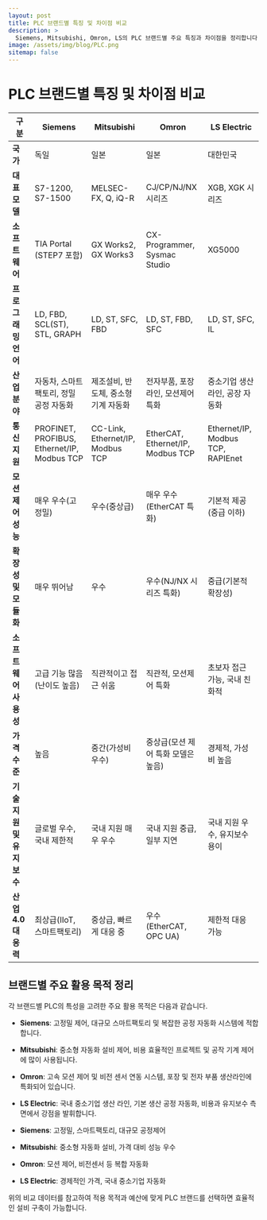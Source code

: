 ```yaml
---
layout: post
title: PLC 브랜드별 특징 및 차이점 비교
description: >
  Siemens, Mitsubishi, Omron, LS의 PLC 브랜드별 주요 특징과 차이점을 정리합니다.
image: /assets/img/blog/PLC.png
sitemap: false
---
```


# PLC 브랜드별 특징 및 차이점 비교

| 구분               | Siemens                                     | Mitsubishi                       | Omron                             | LS Electric                       |
| ---------------- | ------------------------------------------- | -------------------------------- | --------------------------------- | --------------------------------- |
| **국가**           | 독일                                          | 일본                               | 일본                                | 대한민국                              |
| **대표 모델**        | S7-1200, S7-1500                            | MELSEC-FX, Q, iQ-R               | CJ/CP/NJ/NX 시리즈                   | XGB, XGK 시리즈                      |
| **소프트웨어**        | TIA Portal (STEP7 포함)                       | GX Works2, GX Works3             | CX-Programmer, Sysmac Studio      | XG5000                            |
| **프로그래밍 언어**     | LD, FBD, SCL(ST), STL, GRAPH                | LD, ST, SFC, FBD                 | LD, ST, FBD, SFC                  | LD, ST, SFC, IL                   |
| **산업분야**         | 자동차, 스마트팩토리, 정밀 공정 자동화                      | 제조설비, 반도체, 중소형 기계 자동화            | 전자부품, 포장라인, 모션제어 특화               | 중소기업 생산라인, 공장 자동화                 |
| **통신 지원**        | PROFINET, PROFIBUS, Ethernet/IP, Modbus TCP | CC-Link, Ethernet/IP, Modbus TCP | EtherCAT, Ethernet/IP, Modbus TCP | Ethernet/IP, Modbus TCP, RAPIEnet |
| **모션제어 성능**      | 매우 우수(고정밀)                                  | 우수(중상급)                          | 매우 우수(EtherCAT 특화)                | 기본적 제공(중급 이하)                     |
| **확장성 및 모듈화**    | 매우 뛰어남                                      | 우수                               | 우수(NJ/NX 시리즈 특화)                  | 중급(기본적 확장성)                       |
| **소프트웨어 사용성**    | 고급 기능 많음(난이도 높음)                            | 직관적이고 접근 쉬움                      | 직관적, 모션제어 특화                      | 초보자 접근 가능, 국내 친화적                 |
| **가격 수준**        | 높음                                          | 중간(가성비 우수)                       | 중상급(모션 제어 특화 모델은 높음)              | 경제적, 가성비 높음                       |
| **기술 지원 및 유지보수** | 글로벌 우수, 국내 제한적                              | 국내 지원 매우 우수                      | 국내 지원 중급, 일부 지연                   | 국내 지원 우수, 유지보수 용이                 |
| **산업4.0 대응력**    | 최상급(IIoT, 스마트팩토리)                           | 중상급, 빠르게 대응 중                    | 우수(EtherCAT, OPC UA)              | 제한적 대응 가능                         |

## 브랜드별 주요 활용 목적 정리

각 브랜드별 PLC의 특성을 고려한 주요 활용 목적은 다음과 같습니다.

* **Siemens**: 고정밀 제어, 대규모 스마트팩토리 및 복잡한 공정 자동화 시스템에 적합합니다.

* **Mitsubishi**: 중소형 자동화 설비 제어, 비용 효율적인 프로젝트 및 공작 기계 제어에 많이 사용됩니다.

* **Omron**: 고속 모션 제어 및 비전 센서 연동 시스템, 포장 및 전자 부품 생산라인에 특화되어 있습니다.

* **LS Electric**: 국내 중소기업 생산 라인, 기본 생산 공정 자동화, 비용과 유지보수 측면에서 강점을 발휘합니다.

* **Siemens**: 고정밀, 스마트팩토리, 대규모 공정제어

* **Mitsubishi**: 중소형 자동화 설비, 가격 대비 성능 우수

* **Omron**: 모션 제어, 비전센서 등 복합 자동화

* **LS Electric**: 경제적인 가격, 국내 중소기업 자동화

위의 비교 데이터를 참고하여 적용 목적과 예산에 맞게 PLC 브랜드를 선택하면 효율적인 설비 구축이 가능합니다.
